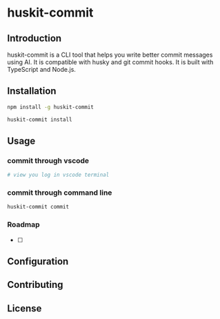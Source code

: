 # huskit-commit

## Introduction

huskit-commit is a CLI tool that helps you write better commit messages using AI. It is compatible with husky and git commit hooks. It is built with TypeScript and Node.js.

## Installation

```bash
npm install -g huskit-commit
```

```bash
huskit-commit install
```

## Usage

### commit through vscode

```bash
# view you log in vscode terminal
```

### commit through command line

```bash
huskit-commit commit
```

### Roadmap

- [ ]

## Configuration

## Contributing

## License
